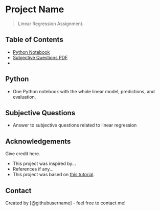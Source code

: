 # Project Name
> Linear Regression Assignment.


## Table of Contents
* [Python Notebook](#Python)
* [Subjective Questions PDF](#subjective-questions)
*

<!-- You can include any other section that is pertinent to your problem -->

## Python
- One Python notebook with the whole linear model, predictions, and evaluation.

<!-- You don't have to answer all the questions - just the ones relevant to your project. -->

## Subjective Questions
- Answer to subjective questions related to linear regression

<!-- You don't have to answer all the questions - just the ones relevant to your project. -->


<!-- As the libraries versions keep on changing, it is recommended to mention the version of library used in this project -->

## Acknowledgements
Give credit here.
- This project was inspired by...
- References if any...
- This project was based on [this tutorial](https://www.example.com).


## Contact
Created by [@githubusername] - feel free to contact me!


<!-- Optional -->
<!-- ## License -->
<!-- This project is open source and available under the [... License](). -->

<!-- You don't have to include all sections - just the one's relevant to your project -->